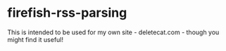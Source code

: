 # firefish-rss-parsing
This is intended to be used for my own site - deletecat.com - though you might find it useful!
